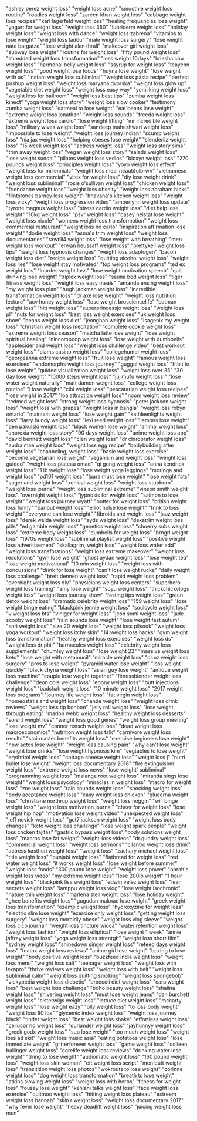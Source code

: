 "ashley perez weight loss"
"weight loss acne"
"smoothie weight loss routine"
"roadies weight loss"
"zareen khan weight loss"
"cabbage weight loss recipes"
"karl lagerfeld weight loss"
"healing frequencies lose weight"
"yogurt for weight loss"
"weight loss 350"
"lubriderm weight loss"
"holiday weight loss"
"weight loss with dance"
"weight loss zabrena"
"vitamins to lose weight"
"weight loss laddu"
"male weight loss surgery"
"lose weight nate bargatze"
"lose weight alan thrall"
"makeover girl weight loss"
"subway lose weight"
"routine for weight loss"
"fifty pound weight loss"
"shredded weight loss transformation"
"loss weight 10days"
"kriesha chu weight loss"
"harmonal belly weight loss"
"ssyrup for weight loss"
"teayeon weight loss"
"good weight lose foods"
"huyna lose weight"
"lose weight with as"
"instant weight loss subliminal"
"weight loss pasta recipe"
"perfect pushup weight loss"
"weight loss maryana dvorska"
"weight loss glow up"
"vegetable diet weight loss"
"weight loss easy way"
"yumi king weight loss"
"weight loss for ballroom"
"weight loss best tips"
"zumba weight loss kinect"
"yoga weight loss story"
"weight loss slow cooker"
"testimony zumba weight loss"
"oatmeal to lose weight"
"eat beans lose weight"
"extreme weight loss jonathan"
"weight loss sounds"
"freeda weight loss"
"extreme weight loss cardio"
"lose weight lifting"
"mr incredible weight loss"
"military wives weight loss"
"sandeep maheshwari weight loss"
"impossible to lose weight"
"weight loss journey indian"
"scump weight loss"
"nia jax weight loss"
"helping obeses lose weight"
"slenderiiz weight loss"
"15 week weight loss"
"actress weight loss"
"weight loss story sims"
"trim away weight loss"
"vegan weight loss story"
"salads weight loss"
"lose weight sundai"
"pilates weight loss vedios"
"bioxyn weight loss"
"270 pounds weight loss"
"principles weight loss"
"yoyo weight loss effect"
"weight loss for millennials"
"weight loss meal neautifulbrwn"
"vietnamese weight loss commercial"
"vitex for weight loss"
"diy lose weight drink"
"weight loss subliminal\"
"rosie o'sullivan weight loss"
"chicken weight loss"
"friendzone weight loss"
"weight loss obseity"
"weight loss abraham hicks"
"flintstones barney lose weight"
"bhavana's kitchen weight loss"
"weight loss vicky"
"weight loss progression video"
"amberlynn weight loss update"
"tyrone magnus weight loss"
"stress cardio weight loss"
"diet help lose weight"
"10kg weight loss"
"psvr weight loss"
"casey neistat lose weight"
"weight loss nicole"
"womens weight loss transformation"
"weight loss commercial restaurant"
"weight loss no cario"
"inspiration affirmation lose weight"
"dodie weight loss"
"asma's trim weight loss"
"weight loss documentaries"
"rawtill4 weight loss"
"lose weight with breathing"
"men weight loss workout"
"erwan heussaff weight loss"
"prettykeli weight loss tips"
"weight loss hypnosis changes"
"weight loss adaptogen"
"bacon weight loss diet"
"recipe weight loss"
"quitting alcohol weight loss"
"weight loss lies"
"lose weight stay motivated"
"top weight loss programs"
"ted ex weight loss"
"lourdes weight loss"
"lose weight motivation speech"
"quit drinking lose weight"
"triplex weight loss"
"sauna bed weight loss"
"tiger fitness weight loss"
"weight loss easy meals"
"amanda ensing weight loss"
"my weight loss plan"
"hugh jackman weight loss"
"incredible transformation weight loss"
"dr axe lose weight"
"weight loss nutrition lecture"
"acv honey weight loss"
"lose weight brosciencelife"
"batman weight loss"
"hitt weight loss"
"superprincessjo weight loss"
"weight loss pl"
"nuts for weight loss"
"best loss weight exercises"
"uk weight loss show"
"beans weight loss diet"
"jeonghan weight loss"
"isagenix my weight loss"
"christian weight loss meditation"
"complete cookie weight loss"
"extreme weight loss season"
"matcha latte lose weight"
"lose weight spiritual healing"
"nincompoop weight loss"
"lose weight with dumbbells"
"applecider and weight loss"
"weight loss challenge video"
"best workout weight loss"
"clams casino weight loss"
"collegehumor weight loss"
"georgeanna extreme weight loss"
"fruit lose weight"
"famous weight loss exercises"
"endomorphs weight loss journey"
"guggul weight loss"
"fitbit to lose weight"
"guided visualization weight loss"
"weight loss over 35"
"30 day lose weight"
"10000 steps weight loss"
"jujimufu weight loss'"
"lose water weight naturally"
"matt damon weight loss"
"college weight loss routine"
"i lose weight"
"cibi weight loss"
"pescatarian weight loss recipes"
"lose weight in 2017"
"loa attraction weight loss"
"noom weight loss review"
"tedmed weight loss"
"strong weight loss hypnosis"
"peter jackson weight loss"
"weight loss with grapes"
"weight loss in bangla"
"weight loss robyn ontario"
"maintain weight loss"
"lose weight gain"
"kathleenlights weight loss"
"larry bundy weight loss"
"lexi reed weight loss"
"lemons lose weight"
"ben pakulski weight loss"
"black women lose weight"
"animal weight loss"
"anorexia weight loss story"
"90 days weight loss"
"anime weight loss app"
"david bennett weight loss"
"clen weight loss"
"dr chiroprator weight loss"
"audra mae weight loss"
"weight loss egg recipe"
"bodybuilding after weight loss"
"channeling, weight loss"
"basic weight loss exercise"
"become vegetarian lose weight"
"veganism and weight loss"
"weight loss guided"
"weight loss plateau omad"
"qi gong weight loss"
"anna kendrick weight loss"
"1 lb weight loss"
"lose weight yoga leggings"
"moringa and weight loss"
"pd101 weight loss"
"luara must lose weight"
"lose weight fats"
"suger and weight loss"
"xenical weight loss"
"weight loss stubborn"
"weight loss journe"
"weight loss subliminal extreme"
"vinson smith weight loss"
"overnight weight loss"
"jypnosis for weight loss"
"salmon to lose weight"
"weight loss journey wyatt"
"butter for weight loss"
"british weight loss funny"
"baribut weight loss"
"elliot hulse lose weight"
"frink to loss weight"
"everyone can lose weight"
"fibroids and weight loss"
"jauz weight loss"
"derek weida weight loss"
"ayds weight loss"
"dexatrim weight loss pills"
"ed gamble weight loss"
"genetics weight loss"
"choerry subs weight loss"
"extreme body weight loss"
"dumbells for weight loss"
"brngrl weight loss"
"1970s weight loss"
"subliminal playlist weight loss"
"positive weight loss adveritisement"
"skallagrim, weight loss"
"weight loss wafer add"
"weight loss transforations"
"weight loss extreme makeover"
"weight loss resolutions"
"gym lose weight"
"ghost aydan weight loss"
"lose weight tea"
"lose weight motivational"
"10 min weight loss"
"weight loss with concussions"
"drink for lose weight"
"can't lose weight rucka"
"daily weight loss challenge"
"brett dennen weight loss"
"rapid weight loss problem"
"overnight weight loss diy"
"physicians weight loss centers"
"superhero weight loss training"
"amy lose weight"
"soyu weight loss"
"thickchickvlogs weight loss"
"weight loss journey show"
"fasting tips weight loss"
"green detox weight loss"
"dramatic celebrity weight loss"
"159 weight loss"
"lose weight binge eating"
"blackpink jennie weight loss"
"soulcycle weight loss"
"v weight loss bts"
"viniger for weight loss"
"jeon somi weight loss"
"jade scooby weight loss"
"rain sounds lose weight"
"lose weight fast autum"
"snri weight loss"
"size 20 weight loss"
"weight loss pilsook"
"weight loss yoga workout"
"weight loss itchy skin"
"14 weight loss hacks"
"gym weight loss transformation"
"healthy weight loss exercises"
"weight loss ds"
"weight loss dr phil"
"barnacules weight loss"
"celebrity weight loss supplements"
"chumley weight loss"
"lose weight 23"
"massive weight loss keto"
"lose weight with metamucil"
"miracle weight loss"
"dr.oz weight loss surgery"
"pros to lose weight"
"pyramid water lose weight"
"loss weight quickly"
"black chyna weight loss"
"asian guy lose weight"
"antique weight loss machine"
"couple lose weight together"
"fitnessblender weight loss challenge"
"deon cole weight loss"
"ebony weight loss"
"butt injections weight loss"
"badshah weight loss"
"10 minute weight loss"
"2017 weight loss programs"
"journey life weight loss"
"fat virgin weight loss"
"homeostatis and weight loss"
"chande weight loss"
"weight loss drink reviews"
"weight loss tip bonbon"
"jelly roll weight loss"
"lose weight through eating"
"marlon webb weight loss"
"healthy weight loss desserts"
"solent weight loss"
"weight loss good genes"
"weight loss group meeting"
"lose weight mv"
"conner rensch weight loss"
"dead weight loss macroeconomics"
"nutrition weight loss talk"
"carnivore weight loss results"
"stairmaster benefits weight loss"
"exercise beginners lose weight"
"how actos lose weight"
"weight loss causing pain"
"why can't lose weight"
"weight lose drinks"
"lose weight hypnosis kim"
"vegtables to lose weight"
"erythritol weight loss"
"cottage cheese weight loss"
"weight loss j"
"nutri bullet lose weight"
"weight loss documentary 2018"
"fire extinguisher weight loss"
"extreme weight loss news"
"lose weight' subliminal"
"programming weight loss"
"malanga root weight loss"
"miranda sings lose weight"
"weight loss psycology"
"miracles in weight loss"
"macro for weight loss"
"zoe weight loss"
"rain sounds weight lose"
"shocking weight loss"
"body accptance weight loss"
"easy weight loss chicken"
"glucerna weight loss"
"christiane northrup weight loss"
"weight loss noggin"
"will binge weight loss"
"weight loss motivation journal"
"cheer for weight loss"
"lose weight hip hop"
"motivation lose weight video"
"unexpected weight loss"
"jeff novick weight loss"
"got7 jackson weight loss"
"weight loss body changes"
"keto weight loss challenge"
"lose weight spark people"
"weight loss chcken fajitas"
"gastric bypass weight loss"
"body solutions weight loss"
"macros lose fat weight"
"weight-loss videos"
"dr.gundry weight loss"
"commercial weight loss"
"weight loss sermons"
"cilantro weight loss drink"
"actress kasthuri weight loss"
"\weight loss"
"zachary michael weight loss"
"title weight loss"
"punjabi weight loss"
"flatbread for weight loss"
"red water weight loss"
"it works weight loss"
"lose weight before summer"
"weight-loss foods"
"300 pound lose weight"
"weight loss power"
"oprah's weight loss video"
"my extreme weight loss"
"lose 200lb weight"
"1 hour weight loss"
"blackpink lisa weight loss"
"edwin velez weight loss"
"lean secrets weight loss"
"lamppu weight loss vlog"
"lose weight isochronic"
"nature thin weight loss"
"marlena stell weight loss"
"lose holiday weight"
"ghee benefits weight loss"
"gugudan maknae lose weight"
"greek weight loss transformation"
"ozempic weight loss"
"hydroxyzine for weight loss"
"electric slim lose weight"
"exercise only weight loss"
"getting weight loss surgery"
"weight loss morbidly obese"
"weight loss vlog sleeve"
"weight loss cico journal"
"weight loss tincture wicca"
"water retention weight loss"
"weight loss fashion"
"weight loss elliptical"
"lose weight 1 week"
"annie jaffrey weight loss"
"yoga weight loss strentgh"
"weight loss short film"
"sydney weight loss"
"shinedown singer weight loss"
"refeed days weight loss"
"teatox weight loss reviews"
"anime girl lose weight"
"boxing to lose weight"
"body positive weight loss"
"buzzfeed india weight loss"
"weight loss menu"
"weight loss salt"
"teenager weight loss"
"weight loss with lexapro"
"thrive reviews weight loss"
"weight loss with belt"
"weight loss subliminal calm"
"weight loss quitting smoking"
"weight loss spongebob"
"vickypedia weight loss diebetic"
"broccoli diet weight loss"
"cara weight loss"
"best weight loss challenge"
"boho beauty weight loss"
"shalina weight loss"
"shivering weight loss"
"must lose weight jeans"
"dan burchett weight loss"
"cisterwigs weight loss"
"lettuce diet weight loss"
"mccarty weight loss"
"lose weight eazy"
"olly weight loss"
"to loss body weight"
"weight loss 90 lbs"
"glycemic index weight loss"
"weight loss journey black"
"tinder weight loss"
"best weight loss shake"
"effortless weight loss"
"cellucor hd weight loss"
"duriander weight loss"
"jayhunnyy weight loss"
"greek godx weight loss"
"sup lose weight"
"too much weight loss"
"weight loss ad skit"
"weight loss music asia"
"eating potatoes weight loss"
"lose immediate weight"
"glitterforever weight loss"
"game weight loss"
"colleen ballinger weight loss"
"corelife weight loss reviews"
"drinking water lose weight"
"dring to lose weight"
"audiomatic weight loss"
"160 pound weight loss"
"weight loss skin woman"
"eft weight loss script"
"men butt weight loss"
"transitition weight loss photos"
"wokrouts to lose weight"
"corinne weight loss"
"dog weight loss transformation"
"breath to lose weight"
"atkins slowing weight loss"
"weight loss with herbs"
"fitness for weight loss"
"fousey lose weight"
"kehlani talks weight loss"
"face weight loss exercise"
"cultmoo weight loss"
"hitting weight loss plateau"
"extreem weight loss hannah"
"skin r weight loss"
"weight loss documentary 2017"
"why fever lose weight"
"heavy deadlift weight loss"
"juicing weight loss men"